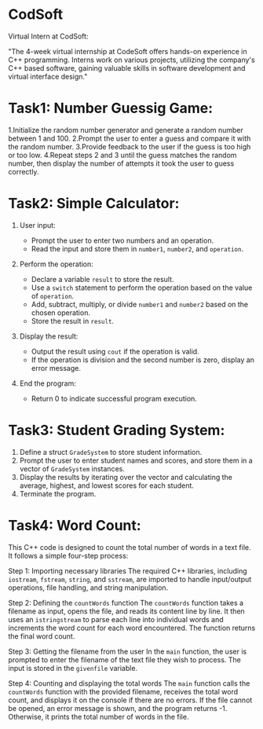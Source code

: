 # CodSoft
Virtual Intern at CodSoft:

"The 4-week virtual internship at CodeSoft offers hands-on experience in C++ programming. Interns work on various projects, utilizing the company's C++ based software, gaining valuable skills in software development and virtual interface design."


# Task1: Number Guessig Game:
1.Initialize the random number generator and generate a random number between 1 and 100.
2.Prompt the user to enter a guess and compare it with the random number.
3.Provide feedback to the user if the guess is too high or too low.
4.Repeat steps 2 and 3 until the guess matches the random number, then display the number of attempts it took the user to guess correctly.


# Task2: Simple Calculator:
1. User input:
   - Prompt the user to enter two numbers and an operation.
   - Read the input and store them in `number1`, `number2`, and `operation`.

2. Perform the operation:
   - Declare a variable `result` to store the result.
   - Use a `switch` statement to perform the operation based on the value of `operation`.
   - Add, subtract, multiply, or divide `number1` and `number2` based on the chosen operation.
   - Store the result in `result`.

3. Display the result:
   - Output the result using `cout` if the operation is valid.
   - If the operation is division and the second number is zero, display an error message.

4. End the program:
   - Return 0 to indicate successful program execution.
  

# Task3: Student Grading System:
1. Define a struct `GradeSystem` to store student information.
2. Prompt the user to enter student names and scores, and store them in a vector of `GradeSystem` instances.
3. Display the results by iterating over the vector and calculating the average, highest, and lowest scores for each student.
4. Terminate the program.


# Task4: Word Count:
This C++ code is designed to count the total number of words in a text file. It follows a simple four-step process:

Step 1: Importing necessary libraries
The required C++ libraries, including `iostream`, `fstream`, `string`, and `sstream`, are imported to handle input/output operations, file handling, and string manipulation.

Step 2: Defining the `countWords` function
The `countWords` function takes a filename as input, opens the file, and reads its content line by line. It then uses an `istringstream` to parse each line into individual words and increments the word count for each word encountered. The function returns the final word count.

Step 3: Getting the filename from the user
In the `main` function, the user is prompted to enter the filename of the text file they wish to process. The input is stored in the `givenfile` variable.

Step 4: Counting and displaying the total words
The `main` function calls the `countWords` function with the provided filename, receives the total word count, and displays it on the console if there are no errors. If the file cannot be opened, an error message is shown, and the program returns -1. Otherwise, it prints the total number of words in the file.
